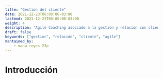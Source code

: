 ```yaml
---
title: "Gestión del cliente"
date: 2021-12-23T00:00:00-03:00
lastmod: 2021-12-23T00:00:00-03:00
weight: 4
description: "Agile Coaching asociado a la gestión y relación con clientes"
draft: false
keywords: ["gestion", "relación", "cliente", "agile"]
mantained_by:
    - manu-reyes-23p
---
```


# Introducción
